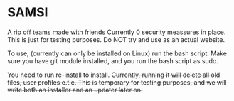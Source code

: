 # SAMSI
A rip off teams made with friends
Currently 0 security meassures in place. This is just for testing purposes. Do NOT try and use as an actual website.

To use, (currently can only be installed on Linux) run the bash script. Make sure you have git module installed, and you run the bash script as sudo.

You need to run re-install to install. <strike>Currently, running it will delete all old files, user profiles e.t.c. This is temporary for testing purposes, and we will write both an installer and an updater later on. <script> No longer the case as we are migrating to SQL
